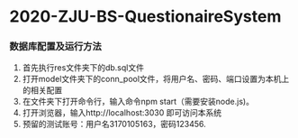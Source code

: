 # 2020-ZJU-BS-QuestionaireSystem


### 数据库配置及运行方法
1. 首先执行res文件夹下的db.sql文件
2. 打开model文件夹下的conn_pool文件，将用户名、密码、端口设置为本机上的相关配置
3. 在文件夹下打开命令行，输入命令npm start（需要安装node.js)。
4. 打开浏览器，输入http://localhost:3030 即可访问本系统
5. 预留的测试账号：用户名3170105163，密码123456.